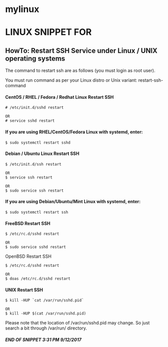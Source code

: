 # mylinux


# LINUX SNIPPET FOR 

## HowTo: Restart SSH Service under Linux / UNIX operating systems

The command to restart ssh are as follows (you must login as root user). 

You must run command as per your Linux distro or Unix variant: restart-ssh-command


#### CentOS / RHEL / Fedora / Redhat Linux Restart SSH

```Linux
# /etc/init.d/sshd restart

OR
# service sshd restart
```

#### If you are using RHEL/CentOS/Fedora Linux with systemd, enter:
```
$ sudo systemctl restart sshd
```
#### Debian / Ubuntu Linux Restart SSH
```
$ /etc/init.d/ssh restart

OR
$ service ssh restart

OR
$ sudo service ssh restart
```
#### If you are using Debian/Ubuntu/Mint Linux with systemd, enter:
```
$ sudo systemctl restart ssh
```
#### FreeBSD Restart SSH
```
$ /etc/rc.d/sshd restart

OR
$ sudo service sshd restart
```
OpenBSD Restart SSH
```
$ /etc/rc.d/sshd restart

OR
$ doas /etc/rc.d/sshd restart
```
#### UNIX Restart SSH
```
$ kill -HUP `cat /var/run/sshd.pid`

OR
$ kill -HUP $(cat /var/run/sshd.pid)
```
Please note that the location of /var/run/sshd.pid may change. 
So just search a bit through /var/run/ directory.

##### END OF SNIPPET 3:31 PM 9/12/2017
